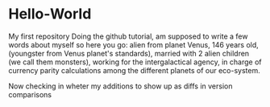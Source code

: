 # Hello-World
My first repository
Doing the github tutorial, am supposed to write a few words about myself so here you go: alien from planet Venus, 146 years old, (youngster from Venus planet's standards), married with 2 alien children (we call them monsters), working for the intergalactical agency, in charge of currency parity calculations among the different planets of our eco-system.

Now checking in wheter my additions to show up as diffs in version comparisons
